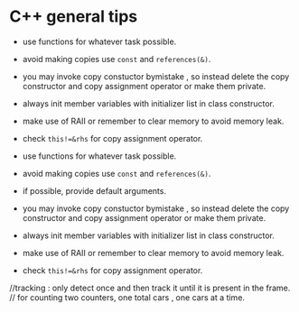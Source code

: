 # C++ general tips
- use functions for whatever task possible.
- avoid making copies use `const` and `references(&)`.
- you may invoke copy constuctor bymistake , so instead delete the copy constructor and copy assignment operator or make them private.
- always init member variables with initializer list in class constructor.
- make use of RAII or remember to clear memory to avoid memory leak.
- check `this!=&rhs` for copy assignment operator.


- use functions for whatever task possible.
- avoid making copies use `const` and `references(&)`.
- if possible, provide default arguments.
- you may invoke copy constuctor bymistake , so instead delete the copy constructor and copy assignment operator or make them private.
- always init member variables with initializer list in class constructor.
- make use of RAII or remember to clear memory to avoid memory leak.
- check `this!=&rhs` for copy assignment operator.

//tracking : only detect once and then track it until it is present in the frame.
// for counting two counters, one total cars , one cars at a time.
